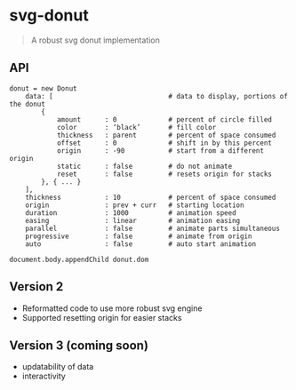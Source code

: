 
svg-donut
===

> A robust svg donut implementation

API
---

```
donut = new Donut
    data: [                             # data to display, portions of the donut
        {
            amount      : 0             # percent of circle filled
            color       : ‘black’       # fill color
            thickness   : parent        # percent of space consumed
            offset      : 0             # shift in by this percent
            origin      : -90           # start from a different origin
            static      : false         # do not animate
            reset       : false         # resets origin for stacks
        }, { ... }
    ],
    thickness           : 10            # percent of space consumed
    origin              : prev + curr   # starting location
    duration            : 1000          # animation speed
    easing              : linear        # animation easing
    parallel            : false         # animate parts simultaneous
    progressive         : false         # animate from origin
    auto                : false         # auto start animation

document.body.appendChild donut.dom
```

Version 2
---

- Reformatted code to use more robust svg engine
- Supported resetting origin for easier stacks

Version 3 (coming soon)
---

- updatability of data
- interactivity

